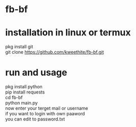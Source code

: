 # fb-bf
<h1> installation in linux or termux</h1>

pkg install git<br/>
git clone https://github.com/kweethite/fb-bf.git<br/>
<h1>run and usage</h1>
pkg install python<br/>
pip install requests<br/>
cd fb-bf<br/>
python main.py<br/>
  now enter your terget mail or username <br/>
if you want to login with own paaword <br/>
you can edit to password.txt 

